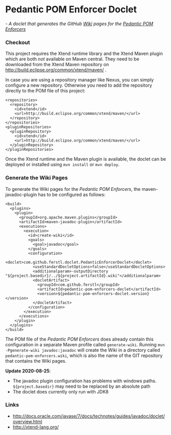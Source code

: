 # Pedantic POM Enforcer Doclet
*- A doclet that generates the GitHub
[Wiki](https://github.com/ferstl/pedantic-pom-enforcers/wiki/PedanticEnforcerRule) pages for the
[Pedantic POM Enforcers](https://github.com/ferstl/pedantic-pom-enforcers)*

### Checkout
This project requires the Xtend runtime library and the Xtend Maven plugin which are both *not*
available on Maven central. They need to be downloaded from the Xtend Maven repository on
http://build.eclipse.org/common/xtend/maven/ .

In case you are using a repository manager like Nexus, you can simply configure a new repository.
Otherwise you need to add the repository directly to the POM file of this project:

    <repositories>
      <repository>
        <id>xtend</id>
        <url>http://build.eclipse.org/common/xtend/maven/</url>
      </repository>
    </repositories>
    <pluginRepositories>
      <pluginRepository>
        <id>xtend</id>
        <url>http://build.eclipse.org/common/xtend/maven/</url>
      </pluginRepository>
    </pluginRepositories>

Once the Xtend runtime and the Maven plugin is available, the doclet can be deployed or installed using
`mvn install` or `mvn deploy`.


### Generate the Wiki Pages
To generate the Wiki pages for the *Pedantic POM Enforcers*, the maven-javadoc-plugin has to be
configured as follows:

    <build>
      <plugins>
        <plugin>
          <groupId>org.apache.maven.plugins</groupId>
          <artifactId>maven-javadoc-plugin</artifactId>
          <executions>
            <execution>
              <id>create-wiki</id>
              <goals>
                <goal>javadoc</goal>
              </goals>
              <configuration>
                <doclet>com.github.ferstl.doclet.PedanticEnforcerDoclet</doclet>
                <useStandardDocletOptions>false</useStandardDocletOptions>
                <additionalparam>-outputDirectory "${project.basedir}/../${project.artifactId}.wiki"</additionalparam>
                <docletArtifact>
                  <groupId>com.github.ferstl</groupId>
                  <artifactId>pedantic-pom-enforcers-doclet</artifactId>
                  <version>${pedantic-pom-enforcers-doclet.version}</version>
                </docletArtifact>
              </configuration>
            </execution>
          </executions>
        </plugin>
      </plugins>
    </build>

The POM file of the *Pedantic POM Enforcers* does already contain this configuration in a separate
Maven profile called `generate-wiki`. Running `mvn -Pgenerate-wiki javadoc:javadoc` will create the
Wiki in a directory called `pedantic-pom-enforcers.wiki`, which is also the name of the GIT
repository that contains the Wiki pages.

**Update 2020-08-25**:

- The javadoc plugin configuration has problems with windows paths. `${project.basedir}` may need to be replaced by an absolute path
- The doclet does currently only run with JDK8


### Links
- http://docs.oracle.com/javase/7/docs/technotes/guides/javadoc/doclet/overview.html
- http://xtend-lang.org/
